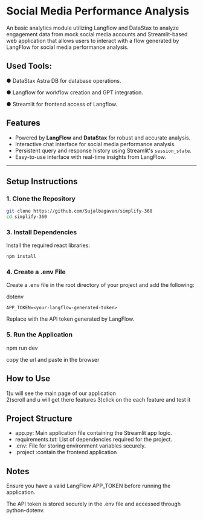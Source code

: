 # Social Media Performance Analysis

An basic analytics module utilizing Langflow and DataStax to analyze engagement data from mock social media accounts and Streamlit-based web application that allows users to interact with a flow generated by LangFlow for social media performance analysis.

## Used Tools:
● DataStax Astra DB for database operations.

● Langflow for workflow creation and GPT integration.

● Streamlit for frontend access of Langflow.

## Features

- Powered by **LangFlow** and **DataStax** for robust and accurate analysis.
- Interactive chat interface for social media performance analysis.
- Persistent query and response history using Streamlit's `session_state`.
- Easy-to-use interface with real-time insights from LangFlow.

---

## Setup Instructions

### 1. Clone the Repository
```bash
git clone https://github.com/Sujalbagavan/simplify-360
cd simplify-360
```



### 3. Install Dependencies
Install the required react libraries:

```bash
npm install
```
### 4. Create a .env File
Create a .env file in the root directory of your project and add the following:

dotenv
```
APP_TOKEN=<your-langflow-generated-token>
```
Replace <your-langflow-generated-token> with the API token generated by LangFlow.

### 5. Run the Application
npm run dev

copy the url and paste in the browser

## How to Use
1)u will see the main page of our application\
2)scroll and u will get there features 
3)click on the each feature and test it 

## Project Structure
- app.py: Main application file containing the Streamlit app logic.
- requirements.txt: List of dependencies required for the project.
- .env: File for storing environment variables securely.
- .project :contain the frontend application 



## Notes
Ensure you have a valid LangFlow APP_TOKEN before running the application.

The API token is stored securely in the .env file and accessed through python-dotenv.
